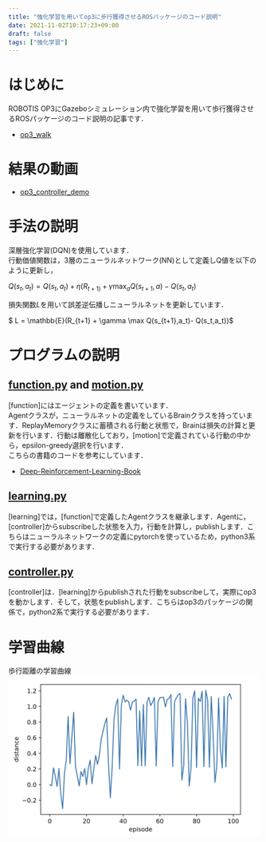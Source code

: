 ```yaml
---
title: "強化学習を用いてop3に歩行獲得させるROSパッケージのコード説明"
date: 2021-11-02T10:17:23+09:00
draft: false
tags: ["強化学習"] 
---
```

<!--more-->
# はじめに
ROBOTIS OP3にGazeboシミュレーション内で強化学習を用いて歩行獲得させるROSパッケージのコード説明の記事です．  
- [op3_walk](https://github.com/yuhi-sa/op3_walk)

# 結果の動画
- [op3_controller_demo](https://github.com/yuhi-sa/op3_walk/blob/main/docs/op3_controller_demo.mp4)

# 手法の説明
深層強化学習(DQN)を使用しています．  
行動価値関数は，3層のニューラルネットワーク(NN)として定義しQ値を以下のように更新し，  

$Q(s_t,a_t) = Q(s_t,a_t) + \eta(R_{t+1)} + \gamma \max_a Q(s_{t+1},a) - Q(s_t,a_t)$

損失関数$L$を用いて誤差逆伝播しニューラルネットを更新しています．

$ L = \mathbb{E}(R_{t+1} + \gamma \max Q(s_{t+1},a_t)- Q(s_t,a_t))$

# プログラムの説明
## [function.py](https://github.com/yuhi-sa/op3_walk/blob/main/scripts/function.py) and [motion.py](https://github.com/yuhi-sa/op3_walk/blob/main/scripts/motion.py)

[function]にはエージェントの定義を書いています．  
Agentクラスが，ニューラルネットの定義をしているBrainクラスを持っています．ReplayMemoryクラスに蓄積される行動と状態で，Brainは損失の計算と更新を行います．行動は離散化しており，[motion]で定義されている行動の中から，epsilon-greedy選択を行います．  
こちらの書籍のコードを参考にしています．  
- [Deep-Reinforcement-Learning-Book](https://github.com/YutaroOgawa/Deep-Reinforcement-Learning-Book)

## [learning.py](https://github.com/yuhi-sa/op3_walk/blob/main/scripts/learning.py)
[learning]では，[function]で定義したAgentクラスを継承します．Agentに，[controller]からsubscribeした状態を入力，行動を計算し，publishします．こちらはニューラルネットワークの定義にpytorchを使っているため，python3系で実行する必要があります．    

## [controller.py](https://github.com/yuhi-sa/op3_walk/blob/main/scripts/controller.py)
[controller]は．[learning]からpublishされた行動をsubscribeして，実際にop3を動かします．そして，状態をpublishします．こちらはop3のパッケージの関係で，python2系で実行する必要があります．

# 学習曲線
歩行距離の学習曲線
![歩行距離](https://github.com/yuhi-sa/op3_walk/blob/main/docs/learning.png?raw=true)
